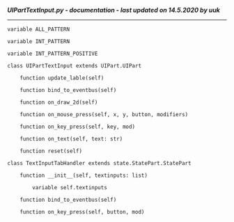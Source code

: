 ***UIPartTextInput.py - documentation - last updated on 14.5.2020 by uuk***
___

    variable ALL_PATTERN

    variable INT_PATTERN

    variable INT_PATTERN_POSITIVE

    class UIPartTextInput extends UIPart.UIPart

        function update_lable(self)

        function bind_to_eventbus(self)

        function on_draw_2d(self)

        function on_mouse_press(self, x, y, button, modifiers)

        function on_key_press(self, key, mod)

        function on_text(self, text: str)

        function reset(self)

    class TextInputTabHandler extends state.StatePart.StatePart

        function __init__(self, textinputs: list)

            variable self.textinputs

        function bind_to_eventbus(self)

        function on_key_press(self, button, mod)